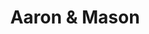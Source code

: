 ---
title: Aaron & Mason
picture: aaronMasonBuckles.jpg
viewer_title: Aaron & Mason Buckles
thumbnail: aaronMasonBuckles_t.jpg
alt: Aaron & Mason Buckles
medium: Pencil
width: 8.5"
height: 11"
---